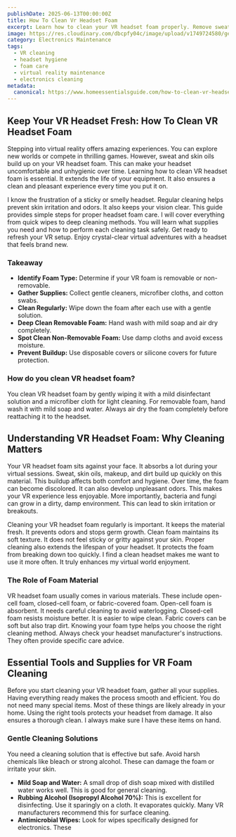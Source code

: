 ```yaml
---
publishDate: 2025-06-13T00:00:00Z
title: How To Clean Vr Headset Foam
excerpt: Learn how to clean your VR headset foam properly. Remove sweat, oils, and odors to keep your VR experience fresh and hygienic with simple steps.
image: https://res.cloudinary.com/dbcpfy04c/image/upload/v1749724580/generated_image_1749724580_cdmomw.webp
category: Electronics Maintenance
tags:
  - VR cleaning
  - headset hygiene
  - foam care
  - virtual reality maintenance
  - electronics cleaning
metadata:
  canonical: https://www.homeessentialsguide.com/how-to-clean-vr-headset-foam
---
```


## Keep Your VR Headset Fresh: How To Clean VR Headset Foam

Stepping into virtual reality offers amazing experiences. You can explore new worlds or compete in thrilling games. However, sweat and skin oils build up on your VR headset foam. This can make your headset uncomfortable and unhygienic over time. Learning how to clean VR headset foam is essential. It extends the life of your equipment. It also ensures a clean and pleasant experience every time you put it on.

I know the frustration of a sticky or smelly headset. Regular cleaning helps prevent skin irritation and odors. It also keeps your vision clear. This guide provides simple steps for proper headset foam care. I will cover everything from quick wipes to deep cleaning methods. You will learn what supplies you need and how to perform each cleaning task safely. Get ready to refresh your VR setup. Enjoy crystal-clear virtual adventures with a headset that feels brand new.

### Takeaway

*   **Identify Foam Type:** Determine if your VR foam is removable or non-removable.
*   **Gather Supplies:** Collect gentle cleaners, microfiber cloths, and cotton swabs.
*   **Clean Regularly:** Wipe down the foam after each use with a gentle solution.
*   **Deep Clean Removable Foam:** Hand wash with mild soap and air dry completely.
*   **Spot Clean Non-Removable Foam:** Use damp cloths and avoid excess moisture.
*   **Prevent Buildup:** Use disposable covers or silicone covers for future protection.

### How do you clean VR headset foam?

You clean VR headset foam by gently wiping it with a mild disinfectant solution and a microfiber cloth for light cleaning. For removable foam, hand wash it with mild soap and water. Always air dry the foam completely before reattaching it to the headset.

## Understanding VR Headset Foam: Why Cleaning Matters

Your VR headset foam sits against your face. It absorbs a lot during your virtual sessions. Sweat, skin oils, makeup, and dirt build up quickly on this material. This buildup affects both comfort and hygiene. Over time, the foam can become discolored. It can also develop unpleasant odors. This makes your VR experience less enjoyable. More importantly, bacteria and fungi can grow in a dirty, damp environment. This can lead to skin irritation or breakouts.

Cleaning your VR headset foam regularly is important. It keeps the material fresh. It prevents odors and stops germ growth. Clean foam maintains its soft texture. It does not feel sticky or gritty against your skin. Proper cleaning also extends the lifespan of your headset. It protects the foam from breaking down too quickly. I find a clean headset makes me want to use it more often. It truly enhances my virtual world enjoyment.

### The Role of Foam Material

VR headset foam usually comes in various materials. These include open-cell foam, closed-cell foam, or fabric-covered foam. Open-cell foam is absorbent. It needs careful cleaning to avoid waterlogging. Closed-cell foam resists moisture better. It is easier to wipe clean. Fabric covers can be soft but also trap dirt. Knowing your foam type helps you choose the right cleaning method. Always check your headset manufacturer's instructions. They often provide specific care advice.

## Essential Tools and Supplies for VR Foam Cleaning

Before you start cleaning your VR headset foam, gather all your supplies. Having everything ready makes the process smooth and efficient. You do not need many special items. Most of these things are likely already in your home. Using the right tools protects your headset from damage. It also ensures a thorough clean. I always make sure I have these items on hand.

### Gentle Cleaning Solutions

You need a cleaning solution that is effective but safe. Avoid harsh chemicals like bleach or strong alcohol. These can damage the foam or irritate your skin.

*   **Mild Soap and Water:** A small drop of dish soap mixed with distilled water works well. This is good for general cleaning.
*   **Rubbing Alcohol (Isopropyl Alcohol 70%):** This is excellent for disinfecting. Use it sparingly on a cloth. It evaporates quickly. Many VR manufacturers recommend this for surface cleaning.
*   **Antimicrobial Wipes:** Look for wipes specifically designed for electronics. These